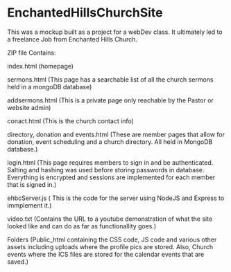 # EnchantedHillsChurchSite
This was a mockup built as a project for a webDev class.  It ultimately led to a freelance Job from Enchanted Hills Church.

ZIP file Contains:

index.html (homepage)

sermons.html (This page has a searchable list of all the church sermons held in a mongoDB database)

addsermons.html (This is a private page only reachable by the Pastor or website admin)

conact.html (This is the church contact info)

directory, donation and events.html (These are member pages that allow for donation, event scheduling and a church directory.  All held in MongoDB database.)

login.html (This page requires members to sign in and be authenticated.  Salting and hashing was used before storing passwords in database.  Everything is encrypted and sessions are implemented for each member that is signed in.)

ehbcServer.js ( This is the code for the server using NodeJS and Express to immplement it.)

video.txt (Contains the URL to a youtube demonstration of what the site looked like and can do as far as functionallity goes.)

Folders (Public_html containing the CSS code, JS code and various other assets including uploads where the profile pics are stored. Also, Church events where the ICS files are stored for the calendar events that are saved.)


